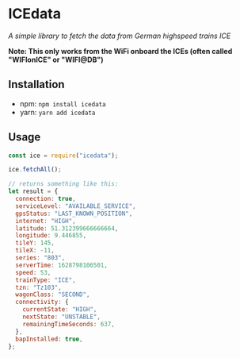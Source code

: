 # ICEdata

_A simple library to fetch the data from German highspeed trains ICE_

**Note: This only works from the WiFi onboard the ICEs (often called "WIFIonICE" or "WIFI@DB")**

## Installation

- npm: `npm install icedata`
- yarn: `yarn add icedata`

## Usage

```javascript
const ice = require("icedata");

ice.fetchAll();

// returns something like this:
let result = {
  connection: true,
  serviceLevel: "AVAILABLE_SERVICE",
  gpsStatus: "LAST_KNOWN_POSITION",
  internet: "HIGH",
  latitude: 51.312399666666664,
  longitude: 9.446855,
  tileY: 145,
  tileX: -11,
  series: "803",
  serverTime: 1628798106501,
  speed: 53,
  trainType: "ICE",
  tzn: "Tz103",
  wagonClass: "SECOND",
  connectivity: {
    currentState: "HIGH",
    nextState: "UNSTABLE",
    remainingTimeSeconds: 637,
  },
  bapInstalled: true,
};
```
